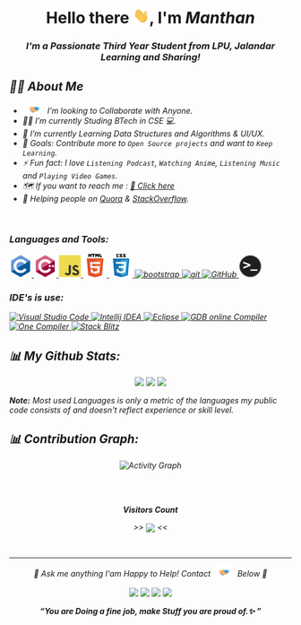<p align="center">
<!-- <img src="https://github.com/ManthanUgemuge/ManthanUgemuge/blob/main/Assets/PFP.png" width="150px"> -->
 </p>
 
<h1 align="center"> Hello there <img src="https://github.com/ManthanUgemuge/ManthanUgemuge/blob/main/Assets/Hi.gif" width="29px">, I'm <i> Manthan </i> </h1>
<h3 align="center"> <i> I'm a Passionate Third Year Student from <!-- <img src="https://github.com/ManthanUgemuge/ManthanUgemuge/blob/main/Assets/LPU.png" width="20px"> --> LPU, Jalandar Learning and Sharing! </h3>
<!-- -<h3 align="center">📄<a href="https://github.com/ManthanUgemuge/Resume/blob/main/"> My Resume </a> </h3></div>-->

## 🙋‍♂️ About Me
<!-- - 🔭 I love to do competitive programming: [Checkout my Hackerrank profile!](https://www.hackerrank.com/)! -->
- <img src="https://github.com/ManthanUgemuge/ManthanUgemuge/blob/main/Assets/Handshake.gif" width="40px"> I’m looking to Collaborate with Anyone.
- 👨‍💻 I’m currently Studing BTech in CSE 💻.
- 🌱 I’m currently Learning  Data Structures and Algorithms & UI/UX.
- 🥅 Goals: Contribute more to `Open Source projects` and want to `Keep Learning`.
- ⚡ Fun fact: I love `Listening Podcast`, `Watching Anime`, `Listening Music` and `Playing Video Games`.
- 🗺 If you want to reach me  :  [💬 Click here](https://github.com/ManthanUgemuge/ManthanUgemuge/issues)
- 💫 Helping people on [Quora](https://www.quora.com/profile/Manthan-Ugemuge) & [StackOverflow](https://stackoverflow.com/users/17102003/manthan-ugemuge).
<br />
<!-- - ⚡ Fun fact 2: I Love Process of Designing Something. -->

### Languages and Tools:

<p align="left"> 
<a href="https://www.cprogramming.com/" target="_blank"> <img src="https://raw.githubusercontent.com/devicons/devicon/master/icons/c/c-original.svg" alt="c" width="40" height="40"/> </a>
<a href="https://www.w3schools.com/cpp/" target="_blank"> <img src="https://raw.githubusercontent.com/devicons/devicon/master/icons/cplusplus/cplusplus-original.svg" alt="cplusplus" width="40" height="40"/> </a>
 <a href="https://developer.mozilla.org/en-US/docs/Web/JavaScript" target="_blank"> <img src="https://raw.githubusercontent.com/devicons/devicon/master/icons/javascript/javascript-original.svg" alt="javascript" width="40" height="40"/> </a>
<a href="https://developer.mozilla.org/en-US/docs/Web/HTML" target="_blank"> <img src="https://raw.githubusercontent.com/github/explore/80688e429a7d4ef2fca1e82350fe8e3517d3494d/topics/html/html.png" alt="HTML5" width="42" height="42"/> </a>
<a href="https://developer.mozilla.org/en-US/docs/Web/CSS" target="_blank"> <img src="https://raw.githubusercontent.com/github/explore/80688e429a7d4ef2fca1e82350fe8e3517d3494d/topics/css/css.png" alt="CSS3" width="42" height="42"/> </a>
<a href="https://getbootstrap.com" target="_blank"> <img src="https://img.icons8.com/color/48/000000/bootstrap.png" alt="bootstrap" width="46" height="46"/> </a>
<a href="https://git-scm.com/" target="_blank"> <img src="https://www.vectorlogo.zone/logos/git-scm/git-scm-icon.svg" alt="git" width="40" height="40"/> </a>
<a href="https://github.com/" target="_blank"><img src="https://img.icons8.com/fluency/48/000000/github.png" alt="GitHub" width="44" height="44"/> </a>
<a href="https://www.lifewire.com/how-to-open-command-prompt-2618089" target="_blank"><img src="https://raw.githubusercontent.com/github/explore/80688e429a7d4ef2fca1e82350fe8e3517d3494d/topics/terminal/terminal.png" alt="Terminal" width="40" height="40"/> </a>

<!-- <p align="left"> 
<img align="left" alt="Java" width="26px" src="https://raw.githubusercontent.com/jmnote/z-icons/master/svg/java.svg" />
    <a style="padding-right:8px;" href="https://www.mysql.com/" target="_blank"> <img src="https://img.icons8.com/fluent/50/000000/mysql-logo.png"/> </a>
     &nbsp;
    <a href="https://www.mongodb.com/" target="_blank"> <img src="https://raw.githubusercontent.com/devicons/devicon/master/icons/mongodb/mongodb-original-wordmark.svg" alt="mongodb" width="48" height="48"/> </a> 
     &nbsp;
    <a href="https://firebase.google.com/" target="_blank"> <img src="https://img.icons8.com/color/48/000000/firebase.png"/> </a> 
     &nbsp;
    <a href="https://postman.com" target="_blank"> <img src="https://www.vectorlogo.zone/logos/getpostman/getpostman-icon.svg" alt="postman" width="45" height="45"/> </a>   
     &nbsp;
    <a href="https://git-scm.com/" target="_blank"> <img src="https://img.icons8.com/color/48/000000/git.png"/> </a> 
     &nbsp;
      <a style="padding-right:8px;" href="https://nodejs.org" target="_blank"> <img src="https://img.icons8.com/color/48/000000/nodejs.png"/> </a> 
       &nbsp;
</p>
!-->
<br />
 
### IDE's is use:
<a href="https://code.visualstudio.com/" target="_blank"> <img src="https://img.icons8.com/fluency/40/000000/visual-studio-code-2019.png" alt="Visual Studio Code" width="40" height="40"/> </a>
<a href="https://www.jetbrains.com/idea/" target="_blank"> <img src="https://user-images.githubusercontent.com/87055332/149531896-99643100-b811-4ef7-8aab-36bc4b749c2c.png" alt="Intellij IDEA" width="40" height="40"/> </a>
<a href="https://www.eclipse.org/" target="_blank"> <img src="https://user-images.githubusercontent.com/87055332/149532875-047ce928-2658-4bb9-8acb-1a1e565e3e18.png" alt="Eclipse" width="60" height="40"/> </a>
<a href="https://www.onlinegdb.com/" target="_blank"> <img src="https://user-images.githubusercontent.com/87055332/149525097-ee28b32b-1906-4464-8588-8b0db8a4c259.png" alt="GDB online Compiler" width="40" height="40"/> </a>
<a href="https://onecompiler.com/" target="_blank"> <img src="https://avatars.githubusercontent.com/u/50039608?s=200&v=4" alt="One Compiler" width="40" height="40"/> </a>
<a href="https://stackblitz.com/" target="_blank"> <img src="https://avatars.githubusercontent.com/u/28635252?s=280&v=4" alt="Stack Blitz" width="40" height="40"/> </a>

## 📊 My Github Stats:
<p align="center">
  <img width="48%" src="https://github-readme-stats.vercel.app/api?username=ManthanUgemuge&show_icons=true&theme=tokyonight" />
  <img width="48%" src="https://github-readme-streak-stats.herokuapp.com/?user=ManthanUgemuge&theme=tokyonight" />
  <img src="https://github-readme-stats.vercel.app/api/top-langs/?username=ManthanUgemuge&theme=tokyonight"  />
<!--   <img src="https://novatorem-murex-ten.vercel.app/api/spotify" /> -->
<!-- 
 <a href="https://github.com/SubhamRaoniar28/github-readme-stats"><img alt="Nisarg's Top Languages" src="https://github-readme-stats.vercel.app/api/top-langs/?username=nisarg0&langs_count=8&count_private=true&layout=compact&theme=react&hide_border=true&bg_color=0D1117" /></a>
`Other Content Creators` or
!-->
<!-- <img src="https://github-readme-stats.vercel.app/api/wakatime?username=ManthanUgemuge" /> -->
  
 <b>Note:</b> Most used Languages is only a metric of the languages my public code consists of and doesn't reflect experience or skill level.
<br/>

## 📊 Contribution Graph:
<p align="center">
 <a><img alt="Activity Graph" src="https://activity-graph.herokuapp.com/graph?username=ManthanUgemuge&theme=rogue" /></a>
</p>
<br/>

<div align="center">
<br><p align="centre"><b>Visitors Count</b></p>  
<p align="center"> >> <img align="center" src="https://profile-counter.glitch.me/{ManthanUgemuge}/count.svg" /> << </p> 
<br></div>
</p>


<hr>
<p align="center">
  <i>🔽 Ask me anything I'am Happy to Help! Contact <img src="https://github.com/ManthanUgemuge/ManthanUgemuge/blob/main/Assets/Handshake.gif" width="40px"> Below 🔽 </i>
  <br><br>
<a target="_blank" href="mailto:manthan.ugemuge2@gmail.com"><img src="https://img.shields.io/badge/-Gmail-D14836?style=for-the-badge&logo=Gmail&logoColor=white"></img></a>
<a target="_blank" href="https://www.instagram.com/manthanugemuge/"><img src="https://img.shields.io/badge/Instagram-E4405F?style=for-the-badge&logo=instagram&logoColor=white"></img></a>
<a target="_blank" href="https://www.linkedin.com/in/manthanugemuge/"><img src="https://img.shields.io/badge/-LinkedIn-0077B5?style=for-the-badge&logo=Linkedin&logoColor=white"></img></a>
<a target="_blank" href="https://twitter.com/ManthanUgemuge"><img src="https://img.shields.io/badge/-Twitter-1DA1F2?style=for-the-badge&logo=Twitter&logoColor=white"></img></a>
<!-- <a target="_blank" href="https://github.com/ManthanUgemuge"><img src="https://img.shields.io/badge/GitHub-100000?style=for-the-badge&logo=github&logoColor=white"></img></a> -->
<br>
</p>

<p align="center">
<i><b>“You are Doing a fine job, make Stuff you are proud of.✨ ”</b> </i>
</p>
